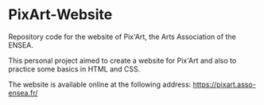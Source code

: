 # PixArt-Website
Repository code for the website of Pix'Art, the Arts Association of the ENSEA.

This personal project aimed to create a website for Pix'Art and also to practice some basics in HTML and CSS.

The website is available online at the following address: https://pixart.asso-ensea.fr/
